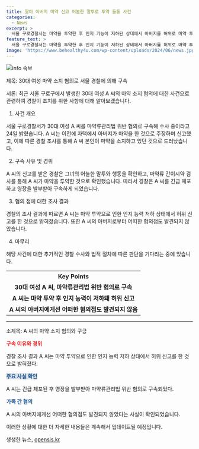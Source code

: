```yaml
---
title: 딸이 아버지 마약 신고 어눌한 말투로 투약 들통 사건
categories:
  - News
excerpt: >
  서울 구로경찰서는 마약을 투약한 후 인지 기능이 저하된 상태에서 아버지를 허위로 마약 투약 혐의로 신고한 30대 여성 A 씨를 구속했다고 24일 밝혔다. A 씨는 경찰에 따르면 필로폰 양성 반응을 나타내어 긴급 체포된 후 혐의를 인정했으며, 아버지에게는 혐의점이 발견되지 않았다. A 씨의 행동은 마약 투약으로 인한 인지 능력 저하로 의심된다.
feature_text: >
  서울 구로경찰서는 마약을 투약한 후 인지 기능이 저하된 상태에서 아버지를 허위로 마약 투약 혐의로 신고한 30대 여성 A 씨를 구속했다고 24일 밝혔다. A 씨는 경찰에 따르면 필로폰 양성 반응을 나타내어 긴급 체포된 후 혐의를 인정했으며, 아버지에게는 혐의점이 발견되지 않았다. A 씨의 행동은 마약 투약으로 인한 인지 능력 저하로 의심된다.
image: 'https://www.behealthy4u.com/wp-content/uploads/2024/06/news.jpg'
---
```


<p><img src="https://www.behealthy4u.com/wp-content/uploads/2024/06/news.jpg" alt="info 속보" /></p>

<p>제목: 30대 여성 마약 소지 혐의로 서울 경찰에 의해 구속</p>

<p>서론:
최근 서울 구로구에서 발생한 30대 여성 A 씨의 마약 소지 혐의에 대한 사건으로 관련하여 경찰이 조치를 취한 사항에 대해 알아보겠습니다.</p>

<ol>
<li>사건 개요</li>
</ol>

<p data-ke-size="size16">서울 구로경찰서가 30대 여성 A 씨를 마약류관리법 위반 혐의로 구속해 수사 중이라고 24일 밝혔습니다. A 씨는 이전에 자택에서 아버지가 마약을 한 것으로 주장하며 신고했고, 이에 따른 경찰 조사를 통해 A 씨 본인이 마약을 소지하고 있던 것으로 드러났습니다.</p>

<ol start="2">
<li>구속 사유 및 경위</li>
</ol>

<p data-ke-size="size16">A 씨의 신고를 받은 경찰은 그녀의 어눌한 말투와 행동을 확인하고, 마약류 간이시약 검사를 통해 A 씨가 마약을 투약한 것으로 확인했습니다. 따라서 경찰은 A 씨를 긴급 체포하고 영장을 발부받아 구속하게 되었습니다.</p>

<ol start="3">
<li>혐의 점에 대한 조사 결과</li>
</ol>

<p data-ke-size="size16">경찰의 조사 결과에 따르면 A 씨는 마약 투약으로 인한 인지 능력 저하 상태에서 허위 신고를 한 것으로 밝혀졌습니다. 또한 A 씨의 아버지로부터 어떠한 혐의점도 발견되지 않았습니다.</p>

<ol start="4">
<li>마무리</li>
</ol>

<p data-ke-size="size16">해당 사건에 대한 추가적인 경찰 수사와 법적 절차에 따른 판단을 기다리는 중에 있습니다. </p>

<table>
    <tr>
        <th>Key Points</th>
    </tr>
    <tr>
        <td style="text-align: center; height: 17px;"><b>30대 여성 A 씨, 마약류관리법 위반 혐의로 구속</b></td>
    </tr>
    <tr>
        <td style="text-align: center; height: 17px;"><b>A 씨는 마약 투약 후 인지 능력이 저하돼 허위 신고</b></td>
    </tr>
    <tr>
        <td style="text-align: center; height: 17px;"><b>A 씨의 아버지에게선 어떠한 혐의점도 발견되지 않음</b></td>
    </tr>
</table>

<hr>

<p>소제목: A 씨의 마약 소지 혐의와 구긍</p>

<p><b><span style="color: #ee2323;">구속 이유와 경위</span></b></p>

<p data-ke-size="size16">경찰 조사 결과 A 씨는 마약 투약으로 인한 인지 능력 저하 상태에서 허위 신고를 한 것으로 밝혀졌다.</p>

<p><b><span style="background-color: #21538527; color: #1a5490;">주요 사실 확인</span></b></p>

<p data-ke-size="size16">A 씨는 긴급 체포된 후 영장을 발부받아 마약류관리법 위반 혐의로 구속되었다. </p>

<p><b><span style="color: #1a5490;">가족 간 혐의</span></b></p>

<p data-ke-size="size16">A 씨의 아버지에게선 어떠한 혐의점도 발견되지 않았다는 사실이 확인되었습니다.</p>

<p>이러한 상황에 대한 더 자세한 내용들은 계속해서 업데이트될 예정입니다.</p>
생생한 뉴스, <a href="https://opensis.kr" rel="dofollow">opensis.kr</a>



